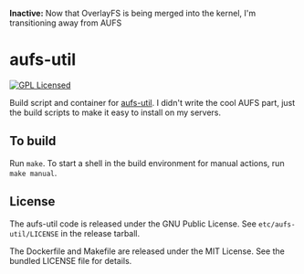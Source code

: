 **Inactive:** Now that OverlayFS is being merged into the kernel, I'm transitioning away from AUFS

aufs-util
=======

[![GPL Licensed](http://img.shields.io/badge/license-GPL-green.svg)](https://tldrlegal.com/license/gnu-general-public-license-v3-(gpl-3))

Build script and container for [aufs-util](http://aufs.sourceforge.net/). I didn't write the cool AUFS part, just the build scripts to make it easy to install on my servers.

## To build

Run `make`. To start a shell in the build environment for manual actions, run `make manual`.

## License

The aufs-util code is released under the GNU Public License. See `etc/aufs-util/LICENSE` in the release tarball.

The Dockerfile and Makefile are released under the MIT License. See the bundled LICENSE file for details.

